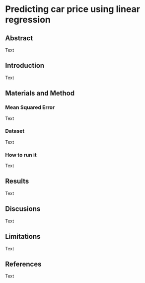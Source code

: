 # Predicting car price using linear regression
## Abstract
Text
## Introduction
Text
## Materials and Method
### Mean Squared Error
Text
### Dataset
Text
### How to run it
Text
## Results
Text
## Discusions
Text
## Limitations
Text
## References
Text
